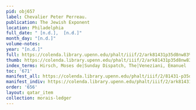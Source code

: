 ```yaml
---
pid: obj657
label: Chevalier Peter Perreau.
publication: The Jewish Exponent
location: Philadelphia
full_date: " [n.d.],  [n.d.]"
month_day: "[n.d.]"
volume-notes:
year: "[n.d.]"
full: https://colenda.library.upenn.edu/phalt/iiif/2/ark81431p35d8nw83%2FSHA256E-s7139313--703dfa7228b0824a7cd87493a624cc887a5a988aeeb9851641a23f599c975d1d.jpeg/full/3500,/0/default.jpg
thumb: https://colenda.library.upenn.edu/phalt/iiif/2/ark81431p35d8nw83%2FSHA256E-s7139313--703dfa7228b0824a7cd87493a624cc887a5a988aeeb9851641a23f599c975d1d.jpeg/full/!200,200/0/default.jpg
index_terms: Hirsch, Moses de|Sunday Dispatch, The|Veneziani, Emanuel
toc: '671'
manifest_all: https://colenda.library.upenn.edu/phalt/iiif/2/81431-p35d8nw83/manifest
manifest_indiv: https://colenda.library.upenn.edu/phalt/iiif/2/ark81431p35d8nw83%2FSHA256E-s7139313--703dfa7228b0824a7cd87493a624cc887a5a988aeeb9851641a23f599c975d1d.jpeg
order: '656'
layout: qatar_item
collection: morais-ledger
---
```

